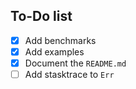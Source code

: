## To-Do list

- [x] Add benchmarks
- [x] Add examples
- [x] Document the `README.md`
- [ ] Add stasktrace to `Err`
